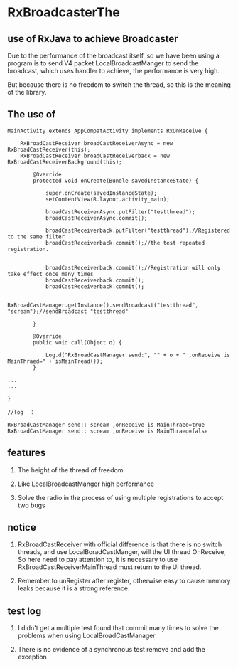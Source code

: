 # RxBroadcasterThe

## use of RxJava to achieve Broadcaster 
Due to the performance of the broadcast itself, so we have been using a program is to send V4 packet LocalBroadcastManger to send the broadcast, which uses handler to achieve, the performance is very high.

But because there is no freedom to switch the thread, so this is the meaning of the library.

## The use of
```
MainActivity extends AppCompatActivity implements RxOnReceive {

    RxBroadCastReceiver broadCastReceiverAsync = new RxBroadCastReceiver(this);
    RxBroadCastReceiver broadCastReceiverback = new RxBroadCastReceiverBackground(this);
    
        @Override
        protected void onCreate(Bundle savedInstanceState) {
    
            super.onCreate(savedInstanceState);
            setContentView(R.layout.activity_main);
    
            broadCastReceiverAsync.putFilter("testthread");
            broadCastReceiverAsync.commit();
    
            broadCastReceiverback.putFilter("testthread");//Registered to the same filter 
            broadCastReceiverback.commit();//the test repeated registration.
            
            
            broadCastReceiverback.commit();//Registration will only take effect once many times 
            broadCastReceiverback.commit();
            broadCastReceiverback.commit();
    
            RxBroadCastManager.getInstance().sendBroadcast("testthread", "scream");//sendBroadcast "testthread" 
    
        }
        
        @Override
        public void call(Object o) {
        
            Log.d("RxBroadCastManager send:", "" + o + " ,onReceive is MainThraed=" + isMainTread());
        }

...
...

}
    
//log  ：

RxBroadCastManager send:: scream ,onReceive is MainThraed=true
RxBroadCastManager send:: scream ,onReceive is MainThraed=false
```

 
## features 
 
1. The height of the thread of freedom 
 
2. Like LocalBroadcastManger high performance 
 
3. Solve the radio in the process of using multiple registrations to accept two bugs 
 
 
## notice 
 
1. RxBroadCastReceiver with official difference is that there is no switch threads, and use LocalBoradCastManger, will the UI thread OnReceive, 
So here need to pay attention to, it is necessary to use RxBroadCastReceiverMainThread must return to the UI thread. 
 
2. Remember to unRegister after register, otherwise easy to cause memory leaks because it is a strong reference. 
 
 
 
## test log 
1. I didn't get a multiple test found that commit many times to solve the problems when using LocalBroadCastManager 
 
2. There is no evidence of a synchronous test remove and add the exception 

